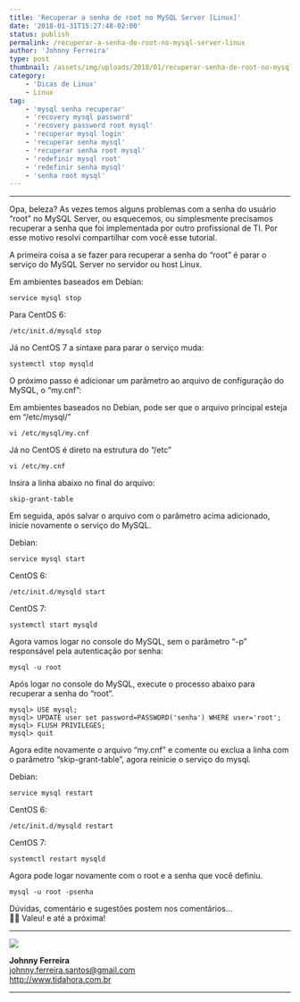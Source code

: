 ```yaml
---
title: 'Recuperar a senha de root no MySQL Server [Linux]'
date: '2018-01-31T15:27:48-02:00'
status: publish
permalink: /recuperar-a-senha-de-root-no-mysql-server-linux
author: 'Johnny Ferreira'
type: post
thumbnail: /assets/img/uploads/2018/01/recuperar-senha-de-root-no-mysql-server-linux-150x150.png
category:
    - 'Dicas de Linux'
    - Linux
tag:
    - 'mysql senha recuperar'
    - 'recovery mysql password'
    - 'recovery password root mysql'
    - 'recuperar mysql login'
    - 'recuperar senha mysql'
    - 'recuperar senha root mysql'
    - 'redefinir mysql root'
    - 'redefinir senha mysql'
    - 'senha root mysql'
---
```

- - - - - -

Opa, beleza? As vezes temos alguns problemas com a senha do usuário “root” no MySQL Server, ou esquecemos, ou simplesmente precisamos recuperar a senha que foi implementada por outro profissional de TI. Por esse motivo resolvi compartilhar com você esse tutorial.

A primeira coisa a se fazer para recuperar a senha do “root” é parar o serviço do MySQL Server no servidor ou host Linux.

Em ambientes baseados em Debian:

```
service mysql stop
```

Para CentOS 6:

```
/etc/init.d/mysqld stop
```

Já no CentOS 7 a sintaxe para parar o serviço muda:

```
systemctl stop mysqld
```

O próximo passo é adicionar um parâmetro ao arquivo de configuração do MySQL, o “my.cnf”:

Em ambientes baseados no Debian, pode ser que o arquivo principal esteja em “/etc/mysql/”

```
vi /etc/mysql/my.cnf
```

Já no CentOS é direto na estrutura do “/etc”

```
vi /etc/my.cnf
```

Insira a linha abaixo no final do arquivo:

```
skip-grant-table
```

Em seguida, após salvar o arquivo com o parâmetro acima adicionado, inicie novamente o serviço do MySQL.

Debian:

```
service mysql start
```

CentOS 6:

```
/etc/init.d/mysqld start
```

CentOS 7:

```
systemctl start mysqld
```

Agora vamos logar no console do MySQL, sem o parâmetro “-p” responsável pela autenticação por senha:

```
mysql -u root
```

Após logar no console do MySQL, execute o processo abaixo para recuperar a senha do “root”.

```
mysql> USE mysql;
mysql> UPDATE user set password=PASSWORD('senha') WHERE user='root';
mysql> FLUSH PRIVILEGES;
mysql> quit
```

Agora edite novamente o arquivo “my.cnf” e comente ou exclua a linha com o parâmetro “skip-grant-table”, agora reinicie o serviço do mysql.

Debian:

```
service mysql restart
```

CentOS 6:

```
/etc/init.d/mysqld restart
```

CentOS 7:

```
systemctl restart mysqld
```

Agora pode logar novamente com o root e a senha que você definiu.

```
mysql -u root -psenha
```

Dúvidas, comentário e sugestões postem nos comentários…  
👋🏼 Valeu! e até a próxima!

- - - - - -

![](http://tidahora.com.br/wp-content/uploads/2017/11/foto-perfil-redondo-johnny.png)

**Johnny Ferreira**  
<johnny.ferreira.santos@gmail.com>  
<http://www.tidahora.com.br>

- - - - - -
